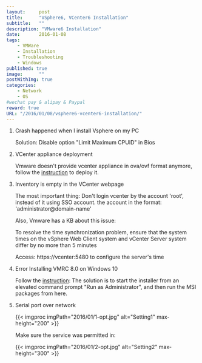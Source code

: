 ```yaml
---
layout:     post
title:      "VSphere6, VCenter6 Installation"
subtitle:   ""
description: "VMware6 Installation"
date:       2016-01-08
tags:
    - VMWare
    - Installation
    - Troubleshooting
    - Windows
published: true
image:      ""
postWithImg: true
categories:
    - Network
    - OS
#wechat pay & alipay & Paypal
reward: true
URL: "/2016/01/08/vsphere6-vcenter6-installation/"
---
```

1. Crash happened when I install Vsphere on my PC

    Solution: Disable option "Limit Maximum CPUID" in Bios

2. VCenter appliance deployment

    Vmware doesn't provide vcenter appliance in ova/ovf format anymore, follow the [instruction](http://www.vladan.fr/vmware-vcenter-6-0-u1-vcsa-how-to-install-configure/) to deploy it.

3. Inventory is empty in the VCenter webpage

    The most important thing: Don't login vcenter by the account 'root', instead of it using SSO account. the account in the format: 'administrator@domain-name'

    Also, Vmware has a KB about this issue:

    To resolve the time synchronization problem, ensure that the system times on the vSphere Web Client system and vCenter Server system differ by no more than 5 minutes

    Access: https://vcenter:5480 to configure the server's time

4. Error Installing VMRC 8.0 on Windows 10

    Follow the [instruction](http://www.virtual-allan.com/?p=610): The solution is to start the installer from an elevated command prompt "Run as Administrator", and then run the MSI packages from here.

5. Serial port over network

    {{< imgproc imgPath="2016/01/1-opt.jpg" alt="Setting1" max-height="200" >}}

    Make sure the service was permitted in:

    {{< imgproc imgPath="2016/01/2-opt.jpg" alt="Setting2" max-height="300" >}}
